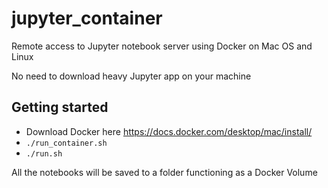 # jupyter_container
Remote access to Jupyter notebook server using Docker on Mac OS and Linux

No need to download heavy Jupyter app on your machine

## Getting started

* Download Docker here https://docs.docker.com/desktop/mac/install/
* ```./run_container.sh```
* ```./run.sh```

All the notebooks will be saved to a folder functioning as a Docker Volume
